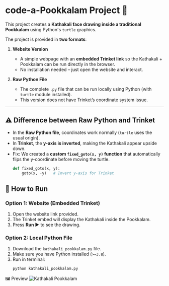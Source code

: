 # code-a-Pookkalam Project 🌸

This project creates a **Kathakali face drawing inside a traditional Pookkalam** using Python's `turtle` graphics.  

 
The project is provided in **two formats**:  

1. **Website Version**  
   - A simple webpage with an **embedded Trinket link** so the Kathakali + Pookkalam can be run directly in the browser.  
   - No installation needed – just open the website and interact.  

2. **Raw Python File**  
   - The complete `.py` file that can be run locally using Python (with `turtle` module installed).  
   - This version does not have Trinket’s coordinate system issue.  

---

## ⚠️ Difference between Raw Python and Trinket
- In the **Raw Python file**, coordinates work normally (`turtle` uses the usual origin).  
- In **Trinket**, the **y-axis is inverted**, making the Kathakali appear upside down.  
- Fix: We created a **custom `fixed_goto(x, y)` function** that automatically flips the y-coordinate before moving the turtle.  
  ```python
  def fixed_goto(x, y):
      goto(x, -y)   # Invert y-axis for Trinket

## 🚀 How to Run
### Option 1: Website (Embedded Trinket)
1. Open the website link provided.  
2. The Trinket embed will display the Kathakali inside the Pookkalam.  
3. Press **Run ▶** to see the drawing.  

### Option 2: Local Python File
1. Download the `kathakali_pookkalam.py` file.  
2. Make sure you have Python installed (`>=3.8`).  
3. Run in terminal:  
   ```bash
   python kathakali_pookkalam.py
🖼️ Preview
![Kathakali Pookkalam](poo.PNG)

